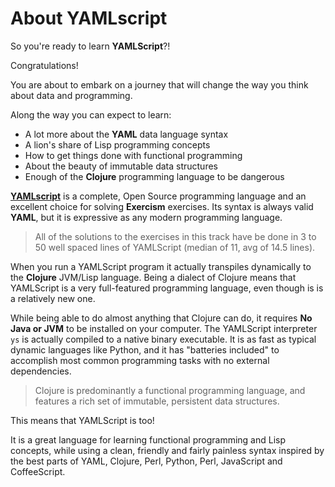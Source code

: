 About YAMLscript
================

So you're ready to learn **YAMLScript**?!

Congratulations!

You are about to embark on a journey that will change the way you think about
data and programming.

Along the way you can expect to learn:
* A lot more about the **YAML** data language syntax
* A lion's share of Lisp programming concepts
* How to get things done with functional programming
* About the beauty of immutable data structures
* Enough of the **Clojure** programming language to be dangerous

**[YAMLscript](https://yamlscript.org)** is a complete, Open Source programming
language and an excellent choice for solving **Exercism** exercises.
Its syntax is always valid **YAML**, but it is expressive as any modern
programming language.

> All of the solutions to the exercises in this track have be done in 3 to 50
> well spaced lines of YAMLScript (median of 11, avg of 14.5 lines).

When you run a YAMLScript program it actually transpiles dynamically to the
**Clojure** JVM/Lisp language.
Being a dialect of Clojure means that YAMLScript is a very full-featured
programming language, even though is is a relatively new one.

While being able to do almost anything that Clojure can do, it requires **No
Java or JVM** to be installed on your computer.
The YAMLScript interpreter `ys` is actually compiled to a native binary
executable.
It is as fast as typical dynamic languages like Python, and it has "batteries
included" to accomplish most common programming tasks with no external
dependencies.

> Clojure is predominantly a functional programming language, and features a
> rich set of immutable, persistent data structures.

This means that YAMLScript is too!

It is a great language for learning functional programming and Lisp concepts,
while using a clean, friendly and fairly painless syntax inspired by the best
parts of YAML, Clojure, Perl, Python, Perl, JavaScript and CoffeeScript.


<!-- TODO: write document

  This document contains a short introduction to the language.

  The introduction should be relatively brief and touch upon what
  makes the language interesting (and possibly unique). The goal
  is to help students decide if they want to join this track.

  The contents of this document are displayed on the track page,
  provided the student has not joined the track.

  See https://exercism.org/docs/building/tracks/docs for more information. -->
